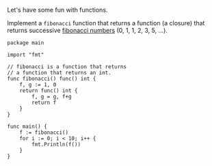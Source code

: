 


Let's have some fun with functions.

Implement a `fibonacci` function that returns a function (a closure) that
returns successive [fibonacci numbers](https://en.wikipedia.org/wiki/Fibonacci_number)
(0, 1, 1, 2, 3, 5, ...).

<div class="hint" title="Click to see possible solution">

    package main
    
    import "fmt"
    
    // fibonacci is a function that returns
    // a function that returns an int.
    func fibonacci() func() int {
    	f, g := 1, 0
    	return func() int {
    		f, g = g, f+g
    		return f
    	}
    }
    
    func main() {
    	f := fibonacci()
    	for i := 0; i < 10; i++ {
    		fmt.Println(f())
    	}
    }
    
</div>
